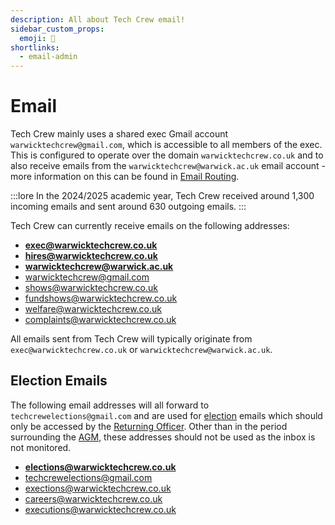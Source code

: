 ```yaml
---
description: All about Tech Crew email!
sidebar_custom_props:
  emoji: 📧
shortlinks:
  - email-admin
---
```


# Email

Tech Crew mainly uses a shared exec Gmail account `warwicktechcrew@gmail.com`, which is accessible to all members of the
exec. This is configured to operate over the domain `warwicktechcrew.co.uk` and to also receive emails from the
`warwicktechcrew@warwick.ac.uk` email account - more information on this can be found in
[Email Routing](03-routing/index.md).

:::lore In the 2024/2025 academic year, Tech Crew received around 1,300 incoming emails and sent around 630 outgoing
emails. :::

Tech Crew can currently receive emails on the following addresses:

- **exec@warwicktechcrew.co.uk**
- **hires@warwicktechcrew.co.uk**
- **warwicktechcrew@warwick.ac.uk**
- warwicktechcrew@gmail.com
- shows@warwicktechcrew.co.uk
- fundshows@warwicktechcrew.co.uk
- welfare@warwicktechcrew.co.uk
- complaints@warwicktechcrew.co.uk

All emails sent from Tech Crew will typically originate from `exec@warwicktechcrew.co.uk` or
`warwicktechcrew@warwick.ac.uk`.

## Election Emails

The following email addresses will all forward to `techcrewelections@gmail.com` and are used for
[election](/wiki/tech-crew/democracy/agm) emails which should only be accessed by the
[Returning Officer](/wiki/tech-crew/democracy/). Other than in the period surrounding the
[AGM](/wiki/tech-crew/democracy/agm), these addresses should not be used as the inbox is not monitored.

- **elections@warwicktechcrew.co.uk**
- techcrewelections@gmail.com
- exections@warwicktechcrew.co.uk
- careers@warwicktechcrew.co.uk
- executions@warwicktechcrew.co.uk
